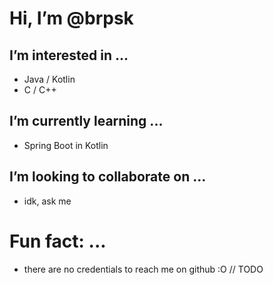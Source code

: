 # Hi, I’m @brpsk
## I’m interested in ...
- Java / Kotlin
- C / C++

## I’m currently learning ...
- Spring Boot in Kotlin

## I’m looking to collaborate on ...
- idk, ask me

# Fun fact: ...
- there are no credentials to reach me on github :O // TODO

<!---
brpsk/brpsk is a ✨ special ✨ repository because its `README.md` (this file) appears on your GitHub profile.
You can click the Preview link to take a look at your changes. 
No shit, GitHub, its not my first markdown file
--->
